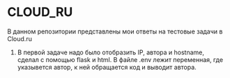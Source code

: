 # CLOUD_RU

В данном репозитории представлены мои ответы на тестовые задачи в Cloud.ru

1) В первой задаче надо было отобразить IP, автора и hostname, сделал с помощью  flask  и  html. В файле .env лежит переменная, где указывется автор, к ней обращается код и выводит автора. 
